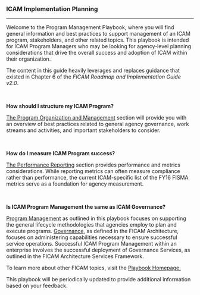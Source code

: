 ### ICAM Implementation Planning
----------------------------------------------------------

Welcome to the Program Management Playbook, where you will find general information and best practices to support management of an ICAM program, stakeholders, and other related topics. This playbook is intended for ICAM Program Managers who may be looking for agency-level planning considerations that drive the overall success and adoption of ICAM within their organization.

The content in this guide heavily leverages and replaces guidance that existed in Chapter 6 of the *FICAM Roadmap and Implementation Guide v2.0*. 

<br>

**How should I structure my ICAM Program?**
<br>

[The Program Organization and Management](../program-guides/prog-mgmt/index/) section will provide you with an overview of best practices related to general agency governance, work streams and activities, and important stakeholders to consider.

<br>

**How do I measure ICAM Program success?**
<br>

[The Performance Reporting](../program-guides/perf-rept/) section provides performance and metrics considerations. While reporting metrics can often measure compliance rather than performance, the current ICAM-specific list of the FY16 FISMA metrics serve as a foundation for agency measurement.

<br>

**Is ICAM Program Management the same as ICAM Governance?**
<br>

[Program Management](../program-guides/prog-mgmt/3_management/) as outlined in this playbook focuses on supporting the general lifecycle methodologies that agencies employ to plan and execute programs. [Governance](../program-guides/prog-mgmt/1_governance/), as defined in the FICAM Architecture, focuses on administering capabilities necessary to ensure successful service operations. Successful ICAM Program Management within an enterprise involves the successful deployment of Governance Services, as outlined in the FICAM Architecture Services Framework.

To learn more about other FICAM topics, visit the [Playbook Homepage.](https://bnbuckler.github.io/ficam-guides/)

This playbook will be periodically updated to provide additional information based on your feedback.


